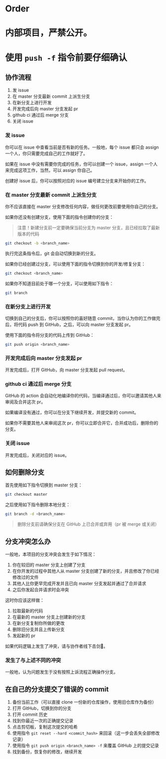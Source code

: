 # Order

# 内部项目，严禁公开。

# 使用 `push -f` 指令前要仔细确认

## 协作流程

1. 发 issue
2. 在 master 分支最新 commit 上派生分支
3. 在新分支上进行开发
4. 开发完成后向 master 分支发起 pr
5. github ci 通过后 merge 分支
6. 关闭 issue

### 发 issue

你可以在 issue 中查看当前是否有新的任务。一般地，每个 issue 都只会 assign 一个人，你只需要完成自己的工作就好了。

如果在 issue 中没有需要你完成的任务，你可以创建一个 issue，assign 一个人来完成这项工作，当然，可以 assign 你自己。

创建好 issue 后，你可以按照对应的 issue 编号建立分支来开始你的工作。

### 在 master 分支最新 commit 上派生分支

你不应该直接在 master 分支修改任何内容，做任何更改前要使用你自己的分支。

如果你还没有创建分支，使用下面的指令创建你的分支：

> 注意！新建分支前一定要确保当前分支为 master 分支，且已经拉取了最新版本的代码

```bash
git checkout -b <branch_name>
```

执行完这条指令后，git 会自动切换到新的分支。

如果你已经创建过分支，可以使用下面的指令切换到你的开发/修复分支：

```bash
git checkout <branch_name>
```

如果你不知道目前处于哪一个分支，可以使用如下指令：

```bash
git branch
```

### 在新分支上进行开发

切换到自己的分支后，你可以按照你的喜好随意 commit，当你认为你的工作做完后，将代码 push 到 GitHub，之后，可以向 master 分支发起 pr。

使用下面的指令将分支的代码上传到 GitHub：

```bash
git push origin <branch_name>
```

### 开发完成后向 master 分支发起 pr

开发完成后，打开 GitHub，向 master 分支发起 pull request。

### github ci 通过后 merge 分支

GitHub 的 action 会自动化地编译你的代码，当编译通过后，你可以邀请其他人来审阅及合并这次 pr。

如果编译没有通过，你可以在分支下继续开发，并提交新的 commit。

如果你不需要其他人来审阅这次 pr，你可以立即合并它，合并成功后，删除你的分支。

### 关闭 issue

开发完成后，关闭对应的 issue。

## 如何删除分支

首先使用如下指令切换到 master 分支：

```bash
git checkout master
```

之后使用如下指令删除本地分支：

```bash
git branch -d <branch_name>
```

> 删除分支前请确保分支在 GitHub 上已合并或弃用（pr 被 merge 或关闭）

## 分支冲突怎么办

一般地，本项目的分支冲突会发生于如下情况：

1. 你在较旧的 master 分支上创建了分支
2. 在你开发的过程中其他人从 master 分支创建了新的分支，并且修改了你已经修改过的文件
3. 其他人比你更早完成开发并且已向 master 分支发起并通过了合并请求
4. 之后你发起合并请求时会冲突

这时你应该这样做：

1. 拉取最新的代码
2. 在最新的 master 分支上创建新的分支
3. 在新分支复制你所做的更改
4. 删除旧分支并且上传新分支
5. 发起新的 pr

如果代码逻辑上发生了冲突，请与协作者线下击剑🤺。

### 发生了与上述不同的冲突

一般地，认为问题发生于没有按照上诉流程正确操作分支。

## 在自己的分支提交了错误的 commit

1. 备份当前工作（可以直接 clone 一份新的仓库操作，使用旧仓库作为备份）
2. 打开 GitHub，切换到你的分支
3. 打开 commit 历史
4. 找到你最近一次的正确提交记录
5. 点击剪切板，复制这次提交的哈希
6. 使用指令 `git reset --hard <commit_hash>` 来回滚（这一步会丢失全部修改记录）
7. 使用指令 `git push origin <branch_name> -f` 来覆盖 GitHub 上的提交记录
8. 找到备份，恢复你的修改，继续开发
